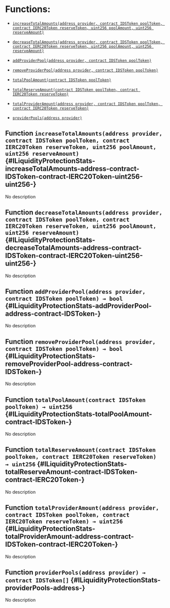 # Functions:

- [`increaseTotalAmounts(address provider, contract IDSToken poolToken, contract IERC20Token reserveToken, uint256 poolAmount, uint256 reserveAmount)`](#ILiquidityProtectionStats-increaseTotalAmounts-address-contract-IDSToken-contract-IERC20Token-uint256-uint256-)

- [`decreaseTotalAmounts(address provider, contract IDSToken poolToken, contract IERC20Token reserveToken, uint256 poolAmount, uint256 reserveAmount)`](#ILiquidityProtectionStats-decreaseTotalAmounts-address-contract-IDSToken-contract-IERC20Token-uint256-uint256-)

- [`addProviderPool(address provider, contract IDSToken poolToken)`](#ILiquidityProtectionStats-addProviderPool-address-contract-IDSToken-)

- [`removeProviderPool(address provider, contract IDSToken poolToken)`](#ILiquidityProtectionStats-removeProviderPool-address-contract-IDSToken-)

- [`totalPoolAmount(contract IDSToken poolToken)`](#ILiquidityProtectionStats-totalPoolAmount-contract-IDSToken-)

- [`totalReserveAmount(contract IDSToken poolToken, contract IERC20Token reserveToken)`](#ILiquidityProtectionStats-totalReserveAmount-contract-IDSToken-contract-IERC20Token-)

- [`totalProviderAmount(address provider, contract IDSToken poolToken, contract IERC20Token reserveToken)`](#ILiquidityProtectionStats-totalProviderAmount-address-contract-IDSToken-contract-IERC20Token-)

- [`providerPools(address provider)`](#ILiquidityProtectionStats-providerPools-address-)

## Function `increaseTotalAmounts(address provider, contract IDSToken poolToken, contract IERC20Token reserveToken, uint256 poolAmount, uint256 reserveAmount)` {#ILiquidityProtectionStats-increaseTotalAmounts-address-contract-IDSToken-contract-IERC20Token-uint256-uint256-}

No description

## Function `decreaseTotalAmounts(address provider, contract IDSToken poolToken, contract IERC20Token reserveToken, uint256 poolAmount, uint256 reserveAmount)` {#ILiquidityProtectionStats-decreaseTotalAmounts-address-contract-IDSToken-contract-IERC20Token-uint256-uint256-}

No description

## Function `addProviderPool(address provider, contract IDSToken poolToken) → bool` {#ILiquidityProtectionStats-addProviderPool-address-contract-IDSToken-}

No description

## Function `removeProviderPool(address provider, contract IDSToken poolToken) → bool` {#ILiquidityProtectionStats-removeProviderPool-address-contract-IDSToken-}

No description

## Function `totalPoolAmount(contract IDSToken poolToken) → uint256` {#ILiquidityProtectionStats-totalPoolAmount-contract-IDSToken-}

No description

## Function `totalReserveAmount(contract IDSToken poolToken, contract IERC20Token reserveToken) → uint256` {#ILiquidityProtectionStats-totalReserveAmount-contract-IDSToken-contract-IERC20Token-}

No description

## Function `totalProviderAmount(address provider, contract IDSToken poolToken, contract IERC20Token reserveToken) → uint256` {#ILiquidityProtectionStats-totalProviderAmount-address-contract-IDSToken-contract-IERC20Token-}

No description

## Function `providerPools(address provider) → contract IDSToken[]` {#ILiquidityProtectionStats-providerPools-address-}

No description
